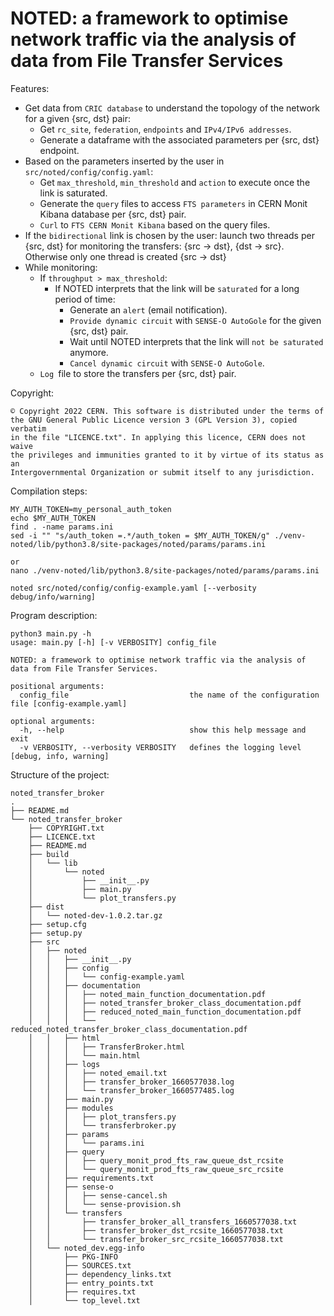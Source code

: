 # NOTED: a framework to optimise network traffic via the analysis of data from File Transfer Services

Features:

- Get data from `CRIC database` to understand the topology of the network for a given {src, dst} pair:
    - Get `rc_site`, `federation`, `endpoints` and `IPv4/IPv6 addresses`.
    - Generate a dataframe with the associated parameters per {src, dst} endpoint.
- Based on the parameters inserted by the user in `src/noted/config/config.yaml`:
    - Get `max_threshold`, `min_threshold` and `action` to execute once the link is saturated.
    - Generate the `query` files to access `FTS parameters` in CERN Monit Kibana database per {src, dst} pair.
    - `Curl` to `FTS CERN Monit Kibana` based on the query files.
- If the `bidirectional` link is chosen by the user: launch two threads per {src, dst} for monitoring the transfers: {src -> dst}, {dst -> src}. Otherwise only one thread is created {src -> dst}
- While monitoring:
    - If `throughput > max_threshold`: 
        - If NOTED interprets that the link will be `saturated` for a long period of time: 
            - Generate an `alert` (email notification).
            - `Provide dynamic circuit` with `SENSE-O AutoGole` for the given {src, dst} pair.
            - Wait until NOTED interprets that the link will `not be saturated` anymore.
            - `Cancel dynamic circuit` with `SENSE-O AutoGole`.
    - `Log `file to store the transfers per {src, dst} pair.

Copyright:
```
© Copyright 2022 CERN. This software is distributed under the terms of 
the GNU General Public Licence version 3 (GPL Version 3), copied verbatim 
in the file "LICENCE.txt". In applying this licence, CERN does not waive 
the privileges and immunities granted to it by virtue of its status as an 
Intergovernmental Organization or submit itself to any jurisdiction.
```

Compilation steps:
```
MY_AUTH_TOKEN=my_personal_auth_token
echo $MY_AUTH_TOKEN
find . -name params.ini
sed -i "" "s/auth_token =.*/auth_token = $MY_AUTH_TOKEN/g" ./venv-noted/lib/python3.8/site-packages/noted/params/params.ini

or
nano ./venv-noted/lib/python3.8/site-packages/noted/params/params.ini

noted src/noted/config/config-example.yaml [--verbosity debug/info/warning]
```

Program description:
```
python3 main.py -h
usage: main.py [-h] [-v VERBOSITY] config_file

NOTED: a framework to optimise network traffic via the analysis of data from File Transfer Services.

positional arguments:
  config_file                           the name of the configuration file [config-example.yaml]

optional arguments:
  -h, --help                            show this help message and exit
  -v VERBOSITY, --verbosity VERBOSITY   defines the logging level [debug, info, warning]
```

Structure of the project:
```
noted_transfer_broker
.
├── README.md
└── noted_transfer_broker
    ├── COPYRIGHT.txt
    ├── LICENCE.txt
    ├── README.md
    ├── build
    │   └── lib
    │       └── noted
    │           ├── __init__.py
    │           ├── main.py
    │           └── plot_transfers.py
    ├── dist
    │   └── noted-dev-1.0.2.tar.gz
    ├── setup.cfg
    ├── setup.py
    ├── src
    │   ├── noted
    │   │   ├── __init__.py
    │   │   ├── config
    │   │   │   └── config-example.yaml
    │   │   ├── documentation
    │   │   │   ├── noted_main_function_documentation.pdf
    │   │   │   ├── noted_transfer_broker_class_documentation.pdf
    │   │   │   ├── reduced_noted_main_function_documentation.pdf
    │   │   │   └── reduced_noted_transfer_broker_class_documentation.pdf
    │   │   ├── html
    │   │   │   ├── TransferBroker.html
    │   │   │   └── main.html
    │   │   ├── logs
    │   │   │   ├── noted_email.txt
    │   │   │   ├── transfer_broker_1660577038.log
    │   │   │   └── transfer_broker_1660577485.log
    │   │   ├── main.py
    │   │   ├── modules
    │   │   │   ├── plot_transfers.py
    │   │   │   └── transferbroker.py
    │   │   ├── params
    │   │   │   └── params.ini
    │   │   ├── query
    │   │   │   ├── query_monit_prod_fts_raw_queue_dst_rcsite
    │   │   │   └── query_monit_prod_fts_raw_queue_src_rcsite
    │   │   ├── requirements.txt
    │   │   ├── sense-o
    │   │   │   ├── sense-cancel.sh
    │   │   │   └── sense-provision.sh
    │   │   └── transfers
    │   │       ├── transfer_broker_all_transfers_1660577038.txt
    │   │       ├── transfer_broker_dst_rcsite_1660577038.txt
    │   │       └── transfer_broker_src_rcsite_1660577038.txt
    │   └── noted_dev.egg-info
    │       ├── PKG-INFO
    │       ├── SOURCES.txt
    │       ├── dependency_links.txt
    │       ├── entry_points.txt
    │       ├── requires.txt
    │       └── top_level.txt
```
